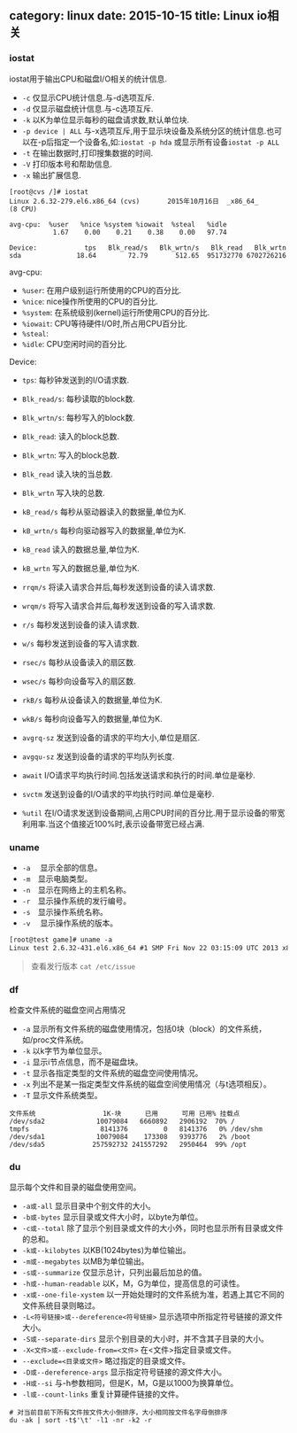 category: linux
date: 2015-10-15
title: Linux io相关
---

### iostat
iostat用于输出CPU和磁盘I/O相关的统计信息.

* `-c` 仅显示CPU统计信息.与-d选项互斥.
* `-d` 仅显示磁盘统计信息.与-c选项互斥.
* `-k` 以K为单位显示每秒的磁盘请求数,默认单位块.
* `-p device | ALL`  与-x选项互斥,用于显示块设备及系统分区的统计信息.也可以在-p后指定一个设备名,如:`iostat -p hda` 或显示所有设备`iostat -p ALL`
* `-t`    在输出数据时,打印搜集数据的时间.
* `-V`    打印版本号和帮助信息.
* `-x`    输出扩展信息.

```shell
[root@cvs /]# iostat
Linux 2.6.32-279.el6.x86_64 (cvs)       2015年10月16日  _x86_64_        (8 CPU)

avg-cpu:  %user   %nice %system %iowait  %steal   %idle
           1.67    0.00    0.21    0.38    0.00   97.74

Device:            tps   Blk_read/s   Blk_wrtn/s   Blk_read   Blk_wrtn
sda              18.64        72.79       512.65  951732770 6702726216
```
avg-cpu:  
* `%user`: 在用户级别运行所使用的CPU的百分比.
* `%nice`: nice操作所使用的CPU的百分比.
* `%system`: 在系统级别(kernel)运行所使用CPU的百分比.
* `%iowait`: CPU等待硬件I/O时,所占用CPU百分比.
* `%steal`:
* `%idle`: CPU空闲时间的百分比.


Device:            
* `tps`: 每秒钟发送到的I/O请求数.
* `Blk_read/s`: 每秒读取的block数.
* `Blk_wrtn/s`: 每秒写入的block数.
* `Blk_read`: 读入的block总数.
* `Blk_wrtn`: 写入的block总数.


* `Blk_read` 读入块的当总数.
* `Blk_wrtn` 写入块的总数.
* `kB_read/s` 每秒从驱动器读入的数据量,单位为K.
* `kB_wrtn/s` 每秒向驱动器写入的数据量,单位为K.
* `kB_read` 读入的数据总量,单位为K.
* `kB_wrtn` 写入的数据总量,单位为K.
* `rrqm/s`  将读入请求合并后,每秒发送到设备的读入请求数.
* `wrqm/s`  将写入请求合并后,每秒发送到设备的写入请求数.
* `r/s`     每秒发送到设备的读入请求数.
* `w/s`     每秒发送到设备的写入请求数.
* `rsec/s`  每秒从设备读入的扇区数.
* `wsec/s`  每秒向设备写入的扇区数.
* `rkB/s`  每秒从设备读入的数据量,单位为K.
* `wkB/s`  每秒向设备写入的数据量,单位为K.
* `avgrq-sz`  发送到设备的请求的平均大小,单位是扇区.
* `avgqu-sz` 发送到设备的请求的平均队列长度.
* `await`  I/O请求平均执行时间.包括发送请求和执行的时间.单位是毫秒.
* `svctm` 发送到设备的I/O请求的平均执行时间.单位是毫秒.
* `%util`  在I/O请求发送到设备期间,占用CPU时间的百分比.用于显示设备的带宽利用率.当这个值接近100%时,表示设备带宽已经占满.

### uname
* `-a` 　显示全部的信息。
* `-m`　显示电脑类型。
* `-n`　显示在网络上的主机名称。
* `-r`　显示操作系统的发行编号。
* `-s`　显示操作系统名称。
* `-v` 　显示操作系统的版本。
```xml
[root@test game]# uname -a
Linux test 2.6.32-431.el6.x86_64 #1 SMP Fri Nov 22 03:15:09 UTC 2013 x86_64 x86_64 x86_64 GNU/Linux
```

> 查看发行版本 `cat /etc/issue`

### df
检查文件系统的磁盘空间占用情况
* `-a` 显示所有文件系统的磁盘使用情况，包括0块（block）的文件系统，如/proc文件系统。
* `-k` 以k字节为单位显示。
* `-i` 显示i节点信息，而不是磁盘块。
* `-t` 显示各指定类型的文件系统的磁盘空间使用情况。
* `-x` 列出不是某一指定类型文件系统的磁盘空间使用情况（与t选项相反）。
* `-T` 显示文件系统类型。
```shell
文件系统                 1K-块      已用      可用 已用% 挂载点
/dev/sda2             10079084   6660892   2906192  70% /
tmpfs                  8141376         0   8141376   0% /dev/shm
/dev/sda1             10079084    173308   9393776   2% /boot
/dev/sda5            257592732 241557292   2950464  99% /opt
```

### du
显示每个文件和目录的磁盘使用空间。
* `-a或-all`  显示目录中个别文件的大小。   
* `-b或-bytes`  显示目录或文件大小时，以byte为单位。   
* `-c或--total`  除了显示个别目录或文件的大小外，同时也显示所有目录或文件的总和。
* `-k或--kilobytes`  以KB(1024bytes)为单位输出。
* `-m或--megabytes`  以MB为单位输出。   
* `-s或--summarize`  仅显示总计，只列出最后加总的值。
* `-h或--human-readable`  以K，M，G为单位，提高信息的可读性。
* `-x或--one-file-xystem`  以一开始处理时的文件系统为准，若遇上其它不同的文件系统目录则略过。
* `-L<符号链接>或--dereference<符号链接>` 显示选项中所指定符号链接的源文件大小。   
* `-S或--separate-dirs`   显示个别目录的大小时，并不含其子目录的大小。
* `-X<文件>或--exclude-from=<文件>`  在<文件>指定目录或文件。   
* `--exclude=<目录或文件>`         略过指定的目录或文件。    
* `-D或--dereference-args`   显示指定符号链接的源文件大小。   
* `-H或--si`  与-h参数相同，但是K，M，G是以1000为换算单位。   
* `-l或--count-links`   重复计算硬件链接的文件。  
```shell
# 对当前目前下所有文件按文件大小倒排序，大小相同按文件名字母倒排序
du -ak | sort -t$'\t' -l1 -nr -k2 -r
```
